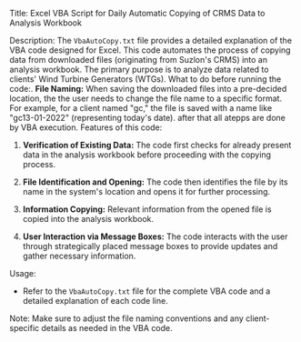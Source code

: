 Title: Excel VBA Script for Daily Automatic Copying of CRMS Data to Analysis Workbook

Description: 
The `VbaAutoCopy.txt` file provides a detailed explanation of the VBA code designed for Excel. This code automates the process of copying data from downloaded files (originating from Suzlon's CRMS) into an analysis workbook. The primary purpose is to analyze data related to clients' Wind Turbine Generators (WTGs).
What to do before running the code:.
**File Naming:**
   When saving the downloaded files into a pre-decided location, the the user needs to change the file name to a specific format. For example, for a client named "gc," the file is saved with a name like "gc13-01-2022" (representing today's date). after that all atepps are done by VBA execution.
Features of this code:
1. **Verification of Existing Data:**
   The code first checks for already present data in the analysis workbook before proceeding with the copying process.

3. **File Identification and Opening:**
   The code then identifies the file by its name in the system's location and opens it for further processing.

4. **Information Copying:**
   Relevant information from the opened file is copied into the analysis workbook.

5. **User Interaction via Message Boxes:**
   The code interacts with the user through strategically placed message boxes to provide updates and gather necessary information.

Usage:
- Refer to the `VbaAutoCopy.txt` file for the complete VBA code and a detailed explanation of each code line.

Note: Make sure to adjust the file naming conventions and any client-specific details as needed in the VBA code.
